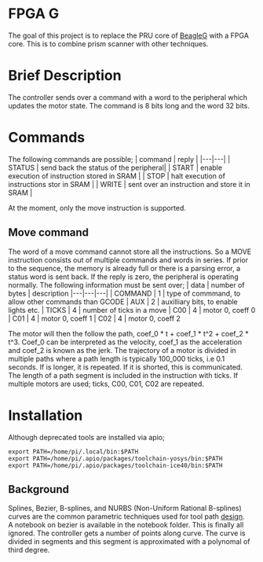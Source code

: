 # FPGA G

The goal of this project is to replace the PRU core of [BeagleG](https://github.com/hzeller/beagleg) with a FPGA core.
This is to combine prism scanner with other techniques.

# Brief Description
The controller sends over a command with a word to the peripheral which updates the motor state.
The command is 8 bits long and the word 32 bits.

# Commands
The following commands are possible;
| command | reply |
|---|---|
| STATUS | send back the status of the peripheral|
| START | enable execution of instruction stored in SRAM |
| STOP | halt execution of instructions stor in SRAM |
| WRITE | sent over an instruction and store it in SRAM |

At the moment, only the move instruction is supported.

## Move command
The word of a move command cannot store all the instructions. So a MOVE instruction 
consists out of multiple commands and words in series.
If prior to the sequence, the memory is already full or there is a parsing error, a status word is sent back.
If the reply is zero, the peripheral is operating normally. The following
information must be sent over;
| data | number of bytes | description
|---|---|---|
| COMMAND | 1 | type of commmand, to allow other commands than GCODE
| AUX | 2 | auxilliary bits, to enable lights etc.
| TICKS | 4 | number of ticks in a move
| C00 | 4 | motor 0, coeff 0
| C01 | 4 | motor 0, coeff 1
| C02 | 4 | motor 0, coeff 2

The motor will then the follow the path, coef_0 * t + coef_1 * t^2 + coef_2 * t^3.
Coef_0 can be interpreted as the velocity, coef_1 as the acceleration and coef_2 is known as the jerk.
The trajectory of a motor is divided in multiple paths where a path length is typically 100_000 ticks, 
i.e 0.1 seconds. If is longer, it is repeated. If it is shorted, this is communicated.
The length of a path segment is included in the instruction with ticks.
If multiple motors are used; ticks, C00, C01, C02 are repeated.

# Installation
 Although deprecated tools are installed via apio;
```
export PATH=/home/pi/.local/bin:$PATH
export PATH=/home/pi/.apio/packages/toolchain-yosys/bin:$PATH
export PATH=/home/pi/.apio/packages/toolchain-ice40/bin:$PATH
``` 

## Background
Splines, Bezier, B-splines, and NURBS (Non-Uniform Rational B-splines) curves are the common parametric techniques 
used for tool path [design](https://zero.sci-hub.se/2496/cb390d406cc077ef156deb76b34099af/desantiago-perez2013.pdf#lb0030).  
A notebook on bezier is available in the notebook folder.
This is finally all ignored. The controller gets a number of points along curve. The curve is divided in segments and this 
segment is approximated with a polynomal of third degree.
